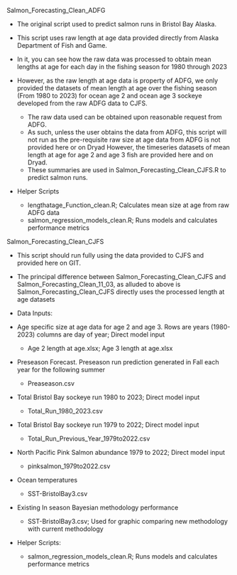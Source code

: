 Salmon_Forecasting_Clean_ADFG 
 - The original script used to predict salmon runs in Bristol Bay Alaska.
 - This script uses raw length at age data provided directly from Alaska Department of Fish and Game.
 - In it, you can see how the raw data was processed to obtain mean lengths at age for each day in the fishing season for 1980 through 2023
 - However, as the raw length at age data is property of ADFG, we only provided the datasets of mean length at age over the fishing season (From 1980 to 2023) for ocean age 2 and ocean age 3 sockeye developed from the raw ADFG data to CJFS. 
      - The raw data used can be obtained upon reasonable request from ADFG.
      - As such, unless the user obtains the data from ADFG, this script will not run as the pre-requisite raw size at age data from ADFG is not provided here or on Dryad
However, the timeseries datasets of mean length at age for age 2 and age 3 fish are provided here and on Dryad.
    - These summaries are used in Salmon_Forecasting_Clean_CJFS.R to predict salmon runs.
  
 - Helper Scripts
   * lengthatage_Function_clean.R; Calculates mean size at age from raw ADFG data
   * salmon_regression_models_clean.R; Runs models and calculates performance metrics


Salmon_Forecasting_Clean_CJFS

- This script should run fully using the data provided to CJFS and provided here on GIT.
- The principal difference between Salmon_Forecasting_Clean_CJFS and Salmon_Forecasting_Clean_11_03, as alluded to above is Salmon_Forecasting_Clean_CJFS directly uses the processed length at age datasets
-  Data Inputs:
  - Age specific size at age data for age 2 and age 3. Rows are years (1980-2023) columns are day of year; Direct model input
    * Age 2 length at age.xlsx; Age 3 length at age.xlsx
  - Preseason Forecast. Preseason run prediction generated in Fall each year for the following summer
    * Preaseason.csv
  - Total Bristol Bay sockeye run 1980 to 2023; Direct model input
    * Total_Run_1980_2023.csv 
  - Total Bristol Bay sockeye run 1979 to 2022; Direct model input
    * Total_Run_Previous_Year_1979to2022.csv
  - North Pacific Pink Salmon abundance 1979 to 2022; Direct model input
    * pinksalmon_1979to2022.csv
  - Ocean temperatures
    * SST-BristolBay3.csv
  - Existing In season Bayesian methodology performance
    * SST-BristolBay3.csv; Used for graphic comparing new methodology with current methodology

- Helper Scripts:
  - salmon_regression_models_clean.R; Runs models and calculates performance metrics
      
  
  
